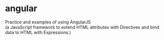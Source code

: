# angular<br>
Practice and examples of using AngularJS <br>
(a JavaScript framework to extend HTML attributes with Directives and bind data to HTML with Expressions.)
